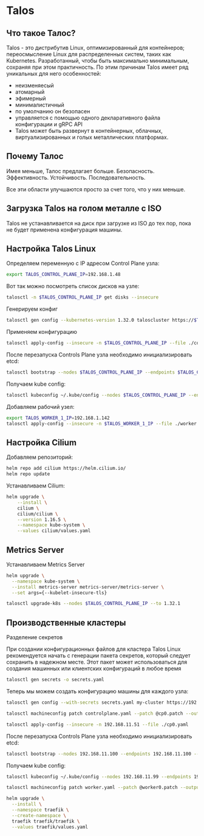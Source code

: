 # Talos

## Что такое Талос?

Talos - это дистрибутив Linux, оптимизированный для контейнеров;
переосмысление Linux для распределенных систем, таких как Kubernetes.
Разработанный, чтобы быть максимально минимальным, сохраняя при этом практичность.
По этим причинам Talos имеет ряд уникальных для него особенностей:

- неизменяесый
- атомарный
- эфимерный
- минималистичный
- по умолчанию он безопасен
- управляется с помощью одного декларативного файла конфигурации и gRPC API
- Talos может быть развернут в контейнерных, облачных, виртуализированных и голых металлических платформах.

## Почему Талос

Имея меньше, Талос предлагает больше. Безопасность. Эффективность. Устойчивость. Последовательность.

Все эти области улучшаются просто за счет того, что у них меньше.

## Загрузка Talos на голом металле с ISO

Talos не устанавливается на диск при загрузке из ISO до тех пор, пока не будет применена конфигурация машины.

## Настройка Talos Linux

Определяем переменную с IP адресом Control Plane узла:

```sh
export TALOS_CONTROL_PLANE_IP=192.168.1.48
```

Вот так можно посмотреть список дисков на узле:

```sh
talosctl -n $TALOS_CONTROL_PLANE_IP get disks --insecure
```

Генерируем конфиг

```sh
talosctl gen config --kubernetes-version 1.32.0 taloscluster https://$TALOS_CONTROL_PLANE_IP:6443 --config-patch @patch.yaml
```

Применяем конфигурацию

```sh
talosctl apply-config --insecure -n $TALOS_CONTROL_PLANE_IP --file ./controlplane.yaml
```

После перезапуска Controls Plane узла необходимо инициализировать etcd:

```sh
talosctl bootstrap --nodes $TALOS_CONTROL_PLANE_IP --endpoints $TALOS_CONTROL_PLANE_IP --talosconfig=./talosconfig
```

Получаем kube config:

```sh
talosctl kubeconfig ~/.kube/config --nodes $TALOS_CONTROL_PLANE_IP --endpoints $TALOS_CONTROL_PLANE_IP --talosconfig ./talosconfig
```

Добавляем рабочий узел:

```sh
export TALOS_WORKER_1_IP=192.168.1.142
talosctl apply-config --insecure -n $TALOS_WORKER_1_IP --file ./worker.yaml
```

## Настройка Cilium

Добавляем репозиторий:

```sh
helm repo add cilium https://helm.cilium.io/
helm repo update
```

Устанавливаем Cilium:

```sh
helm upgrade \
    --install \
    cilium \
    cilium/cilium \
    --version 1.16.5 \
    --namespace kube-system \
    --values cilium/values.yaml
```

## Metrics Server

Устанавливаем Metrics Server

```sh
helm upgrade \
  --namespace kube-system \
  --install metrics-server metrics-server/metrics-server \
  --set args={--kubelet-insecure-tls}
```

```sh
talosctl upgrade-k8s --nodes $TALOS_CONTROL_PLANE_IP --to 1.32.1
```

## Производственные кластеры

Разделение секретов

При создании конфигурационных файлов для кластера Talos Linux рекомендуется начать с генерации пакета секретов,
который следует сохранить в надежном месте.
Этот пакет может использоваться для создания машинных или клиентских конфигураций в любое время

```sh
talosctl gen secrets -o secrets.yaml
```

Теперь мы можем создать конфигурацию машины для каждого узла:

```sh
talosctl gen config --with-secrets secrets.yaml my-cluster https://192.168.11.99:6443 --config-patch @patch.yaml
```

```sh
talosctl machineconfig patch controlplane.yaml --patch @cp0.patch --output cp0.yaml
```

```sh
talosctl apply-config --insecure -n 192.168.11.51 --file ./cp0.yaml
```

После перезапуска Controls Plane узла необходимо инициализировать etcd:

```sh
talosctl bootstrap --nodes 192.168.11.100 --endpoints 192.168.11.100 --talosconfig=./talosconfig
```

Получаем kube config:

```sh
talosctl kubeconfig ~/.kube/config --nodes 192.168.11.99 --endpoints 192.168.11.99 --talosconfig ./talosconfig
```

```sh
talosctl machineconfig patch worker.yaml --patch @worker0.patch --output worker0.yaml
```

```sh
helm upgrade \
  --install \
  --namespace traefik \
  --create-namespace \
  traefik traefik/traefik \
  --values traefik/values.yaml
```

